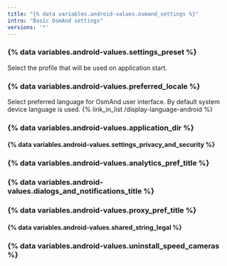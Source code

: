 ```yaml
---
title: "{% data variables.android-values.osmand_settings %}"
intro: "Basic OsmAnd settings"
versions: '*'
---
```


### {% data variables.android-values.settings_preset %}
Select the profile that will be used on application start.

### {% data variables.android-values.preferred_locale %}
Select preferred language for OsmAnd user interface. By default system device language is used.
{% link_in_list /display-language-android %}

### {% data variables.android-values.application_dir %}

#### {% data variables.android-values.settings_privacy_and_security %}

### {% data variables.android-values.analytics_pref_title %}

### {% data variables.android-values.dialogs_and_notifications_title %}

### {% data variables.android-values.proxy_pref_title %}

#### {% data variables.android-values.shared_string_legal %}

### {% data variables.android-values.uninstall_speed_cameras %}